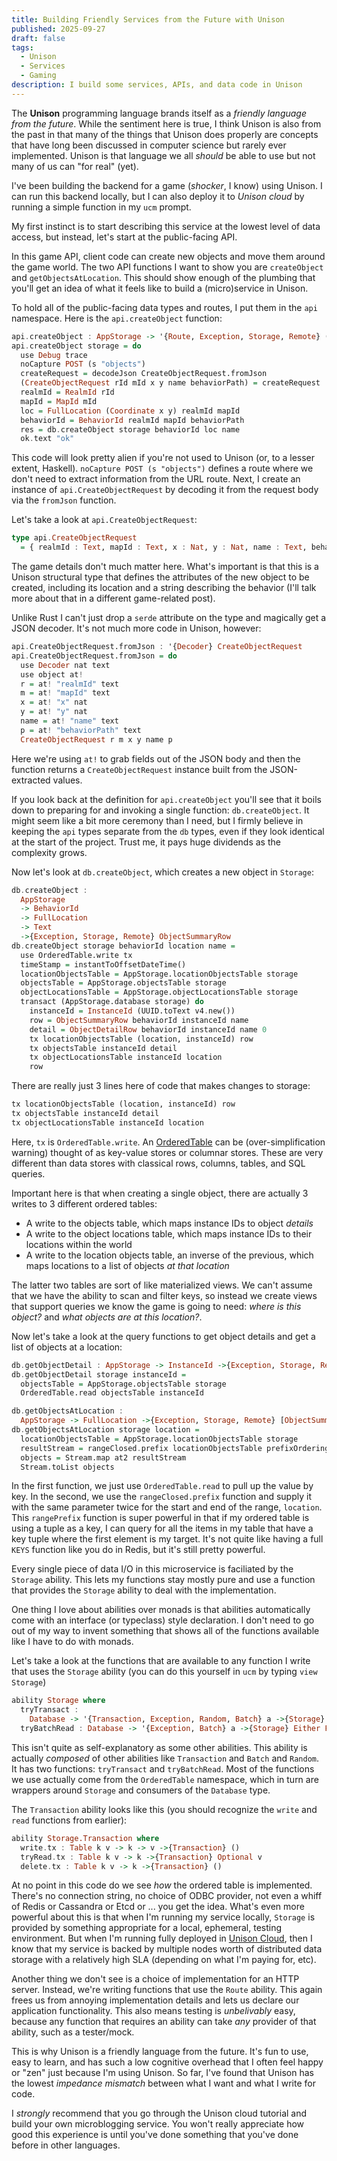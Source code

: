 ```yaml
---
title: Building Friendly Services from the Future with Unison
published: 2025-09-27
draft: false
tags:
  - Unison
  - Services
  - Gaming
description: I build some services, APIs, and data code in Unison
---
```


The **Unison** programming language brands itself as a _friendly language from the future_. While the sentiment here is true, I think Unison is also from the past in that many of the things that Unison does properly are concepts that have long been discussed in computer science but rarely ever implemented. Unison is that language we all _should_ be able to use but not many of us can "for real" (yet).

I've been building the backend for a game (_shocker_, I know) using Unison. I can run this backend locally, but I can also deploy it to _Unison cloud_ by running a simple function in my `ucm` prompt.

My first instinct is to start describing this service at the lowest level of data access, but instead, let's start at the public-facing API.

In this game API, client code can create new objects and move them around the game world. The two API functions I want to show you are `createObject` and `getObjectsAtLocation`. This should show enough of the plumbing that you'll get an idea of what it feels like to build a (micro)service in Unison.

To hold all of the public-facing data types and routes, I put them in the `api` namespace. Here is the `api.createObject` function:

```haskell
api.createObject : AppStorage -> '{Route, Exception, Storage, Remote} ()
api.createObject storage = do
  use Debug trace
  noCapture POST (s "objects")
  createRequest = decodeJson CreateObjectRequest.fromJson
  (CreateObjectRequest rId mId x y name behaviorPath) = createRequest
  realmId = RealmId rId
  mapId = MapId mId
  loc = FullLocation (Coordinate x y) realmId mapId
  behaviorId = BehaviorId realmId mapId behaviorPath
  res = db.createObject storage behaviorId loc name
  ok.text "ok"
```

This code will look pretty alien if you're not used to Unison (or, to a lesser extent, Haskell). `noCapture POST (s "objects")` defines a route where we don't need to extract information from the URL route. Next, I create an instance of `api.CreateObjectRequest` by decoding it from the request body via the `fromJson` function.

Let's take a look at `api.CreateObjectRequest`:

```haskell
type api.CreateObjectRequest
  = { realmId : Text, mapId : Text, x : Nat, y : Nat, name : Text, behaviorPath : Text }
```

The game details don't much matter here. What's important is that this is a Unison structural type that defines the attributes of the new object to be created, including its location and a string describing the behavior (I'll talk more about that in a different game-related post).

Unlike Rust I can't just drop a `serde` attribute on the type and magically get a JSON decoder. It's not much more code in Unison, however:

```haskell
api.CreateObjectRequest.fromJson : '{Decoder} CreateObjectRequest
api.CreateObjectRequest.fromJson = do   
  use Decoder nat text
  use object at!
  r = at! "realmId" text
  m = at! "mapId" text
  x = at! "x" nat
  y = at! "y" nat
  name = at! "name" text
  p = at! "behaviorPath" text
  CreateObjectRequest r m x y name p
```

Here we're using `at!` to grab fields out of the JSON body and then the function returns a `CreateObjectRequest` instance built from the JSON-extracted values.

If you look back at the definition for `api.createObject` you'll see that it boils down to preparing for and invoking a single function: `db.createObject`. It might seem like a bit more ceremony than I need, but I firmly believe in keeping the `api` types separate from the `db` types, even if they look identical at the start of the project. Trust me, it pays huge dividends as the complexity grows.

Now let's look at `db.createObject`, which creates a new object in `Storage`:

```haskell
db.createObject :
  AppStorage
  -> BehaviorId
  -> FullLocation
  -> Text
  ->{Exception, Storage, Remote} ObjectSummaryRow
db.createObject storage behaviorId location name =
  use OrderedTable.write tx
  timeStamp = instantToOffsetDateTime()
  locationObjectsTable = AppStorage.locationObjectsTable storage
  objectsTable = AppStorage.objectsTable storage
  objectLocationsTable = AppStorage.objectLocationsTable storage
  transact (AppStorage.database storage) do
    instanceId = InstanceId (UUID.toText v4.new())
    row = ObjectSummaryRow behaviorId instanceId name
    detail = ObjectDetailRow behaviorId instanceId name 0
    tx locationObjectsTable (location, instanceId) row
    tx objectsTable instanceId detail
    tx objectLocationsTable instanceId location
    row
```

There are really just 3 lines here of code that makes changes to storage:

```haskell
tx locationObjectsTable (location, instanceId) row
tx objectsTable instanceId detail
tx objectLocationsTable instanceId location
```

Here, `tx` is `OrderedTable.write`. An [OrderedTable](https://share.unison-lang.org/@unison/website/code/main/latest/types/@omchgqo2nr441sv8olbiqpl998cjk3f09920r4gpahgn88rcafc6vr4n0v0l7sfiir1dc4c91nrrfgu9h8ac63i56i75c8kdv7malu8) can be (over-simplification warning) thought of as key-value stores or columnar stores. These are very different than data stores with classical rows, columns, tables, and SQL queries.

Important here is that when creating a single object, there are actually 3 writes to 3 different ordered tables:

* A write to the objects table, which maps instance IDs to object _details_
* A write to the object locations table, which maps instance IDs to their locations within the world
* A write to the location objects table, an inverse of the previous, which maps locations to a list of objects _at that location_

The latter two tables are sort of like materialized views. We can't assume that we have the ability to scan and filter keys, so instead we create views that support queries we know the game is going to need: _where is this object?_ and _what objects are at this location?_.

Now let's take a look at the query functions to get object details and get a list of objects at a location:

```haskell
db.getObjectDetail : AppStorage -> InstanceId ->{Exception, Storage, Remote} ObjectDetailRow
db.getObjectDetail storage instanceId =
  objectsTable = AppStorage.objectsTable storage
  OrderedTable.read objectsTable instanceId

db.getObjectsAtLocation :
  AppStorage -> FullLocation ->{Exception, Storage, Remote} [ObjectSummaryRow]
db.getObjectsAtLocation storage location =
  locationObjectsTable = AppStorage.locationObjectsTable storage
  resultStream = rangeClosed.prefix locationObjectsTable prefixOrdering location location
  objects = Stream.map at2 resultStream
  Stream.toList objects
```

In the first function, we just use `OrderedTable.read` to pull up the value by key. In the second, we use the `rangeClosed.prefix` function and supply it with the same parameter twice for the start and end of the range, `location`. This `rangePrefix` function is super powerful in that if my ordered table is using a tuple as a key, I can query for all the items in my table that have a key tuple where the first element is my target. It's not quite like having a full `KEYS` function like you do in Redis, but it's still pretty powerful.

Every single piece of data I/O in this microservice is faciliated by the `Storage` ability. This lets my functions stay mostly pure and use a function that provides the `Storage` ability to deal with the implementation.

One thing I love about abilities over monads is that abilities automatically come with an interface (or typeclass) style declaration. I don't need to go out of my way to invent something that shows all of the functions available like I have to do with monads.

Let's take a look at the functions that are available to any function I write that uses the `Storage` ability (you can do this yourself in `ucm` by typing `view Storage`)

```haskell
ability Storage where
  tryTransact :
    Database -> '{Transaction, Exception, Random, Batch} a ->{Storage} Either Failure a
  tryBatchRead : Database -> '{Exception, Batch} a ->{Storage} Either Failure a
```

This isn't quite as self-explanatory as some other abilities. This ability is actually _composed_ of other abilities like `Transaction` and `Batch` and `Random`. It has two functions: `tryTransact` and `tryBatchRead`. Most of the functions we use actually come from the `OrderedTable` namespace, which in turn are wrappers around `Storage` and consumers of the `Database` type.

The `Transaction` ability looks like this (you should recognize the `write` and `read` functions from earlier):

```haskell
ability Storage.Transaction where
  write.tx : Table k v -> k -> v ->{Transaction} ()
  tryRead.tx : Table k v -> k ->{Transaction} Optional v
  delete.tx : Table k v -> k ->{Transaction} ()
```

At no point in this code do we see _how_ the ordered table is implemented. There's no connection string, no choice of ODBC provider, not even a whiff of Redis or Cassandra or Etcd or ... you get the idea. What's even more powerful about this is that when I'm running my service locally, `Storage` is provided by something appropriate for a local, ephemeral, testing environment. But when I'm running fully deployed in [Unison Cloud](https://www.unison.cloud/), then I know that my service is backed by multiple nodes worth of distributed data storage with a relatively high SLA (depending on what I'm paying for, etc).

Another thing we don't see is a choice of implementation for an HTTP server. Instead, we're writing functions that use the `Route` ability. This again frees us from annoying implementation details and lets us declare our application functionality. This also means testing is _unbelivably_ easy, because any function that requires an ability can take _any_ provider of that ability, such as a tester/mock.

This is why Unison is a friendly language from the future. It's fun to use, easy to learn, and has such a low cognitive overhead that I often feel happy or "zen" just because I'm using Unison. So far, I've found that Unison has the lowest _impedance mismatch_ between what I want and what I write for code.

I _strongly_ recommend that you go through the Unison cloud tutorial and build your own microblogging service. You won't really appreciate how good this experience is until you've done something that you've done before in other languages.


